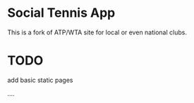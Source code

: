 # Social Tennis App

This is a fork of ATP/WTA site for local or even national clubs.


# TODO
add basic static pages

....


